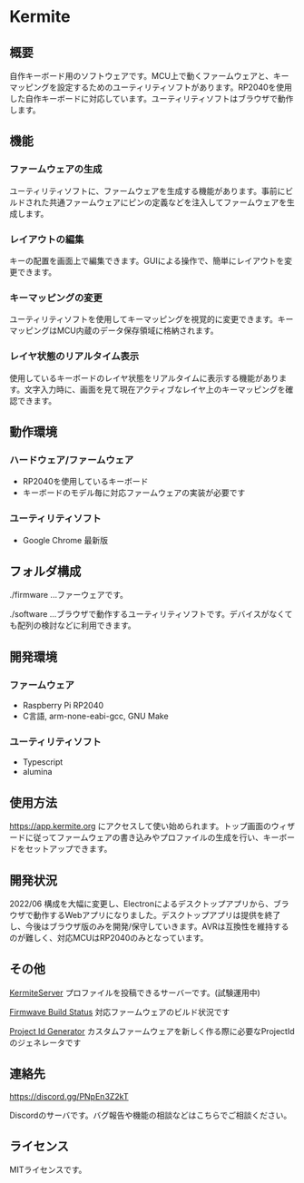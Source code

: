# Kermite

## 概要

自作キーボード用のソフトウェアです。MCU上で動くファームウェアと、キーマッピングを設定するためのユーティリティソフトがあります。RP2040を使用した自作キーボードに対応しています。ユーティリティソフトはブラウザで動作します。

## 機能

### ファームウェアの生成

ユーティリティソフトに、ファームウェアを生成する機能があります。事前にビルドされた共通ファームウェアにピンの定義などを注入してファームウェアを生成します。

### レイアウトの編集

キーの配置を画面上で編集できます。GUIによる操作で、簡単にレイアウトを変更できます。

### キーマッピングの変更

ユーティリティソフトを使用してキーマッピングを視覚的に変更できます。キーマッピングはMCU内蔵のデータ保存領域に格納されます。

### レイヤ状態のリアルタイム表示

使用しているキーボードのレイヤ状態をリアルタイムに表示する機能があります。文字入力時に、画面を見て現在アクティブなレイヤ上のキーマッピングを確認できます。

## 動作環境

### ハードウェア/ファームウェア
- RP2040を使用しているキーボード
- キーボードのモデル毎に対応ファームウェアの実装が必要です

### ユーティリティソフト
- Google Chrome 最新版

## フォルダ構成

./firmware ...ファーウェアです。

./software ...ブラウザで動作するユーティリティソフトです。デバイスがなくても配列の検討などに利用できます。

## 開発環境

### ファームウェア
- Raspberry Pi RP2040
- C言語, arm-none-eabi-gcc, GNU Make

### ユーティリティソフト
- Typescript
- alumina

## 使用方法

https://app.kermite.org
にアクセスして使い始められます。トップ画面のウィザードに従ってファームウェアの書き込みやプロファイルの生成を行い、キーボードをセットアップできます。
## 開発状況

2022/06
構成を大幅に変更し、Electronによるデスクトップアプリから、ブラウザで動作するWebアプリになりました。デスクトップアプリは提供を終了し、今後はブラウザ版のみを開発/保守していきます。AVRは互換性を維持するのが難しく、対応MCUはRP2040のみとなっています。
## その他
[KermiteServer](https://server.kermite.org/) プロファイルを投稿できるサーバーです。(試験運用中)

[Firmwave Build Status](https://assets.kermite.org/firmware-stats/) 対応ファームウェアのビルド状況です

[Project Id Generator](https://assets.kermite.org/krs/generator/) カスタムファームウェアを新しく作る際に必要なProjectIdのジェネレータです

## 連絡先
https://discord.gg/PNpEn3Z2kT

Discordのサーバです。バグ報告や機能の相談などはこちらでご相談ください。

## ライセンス
MITライセンスです。

